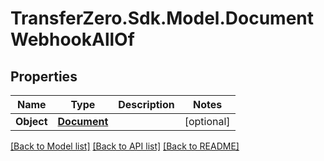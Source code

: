 
# TransferZero.Sdk.Model.DocumentWebhookAllOf

## Properties

Name | Type | Description | Notes
------------ | ------------- | ------------- | -------------
**Object** | [**Document**](Document.md) |  | [optional] 

[[Back to Model list]](../README.md#documentation-for-models)
[[Back to API list]](../README.md#documentation-for-api-endpoints)
[[Back to README]](../README.md)

